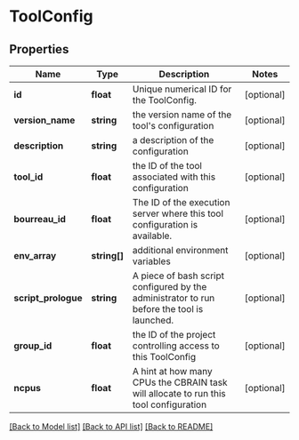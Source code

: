 # ToolConfig

## Properties
Name | Type | Description | Notes
------------ | ------------- | ------------- | -------------
**id** | **float** | Unique numerical ID for the ToolConfig. | [optional] 
**version_name** | **string** | the version name of the tool&#39;s configuration | [optional] 
**description** | **string** | a description of the configuration | [optional] 
**tool_id** | **float** | the ID of the tool associated with this configuration | [optional] 
**bourreau_id** | **float** | The ID of the execution server where this tool configuration is available. | [optional] 
**env_array** | **string[]** | additional environment variables | [optional] 
**script_prologue** | **string** | A piece of bash script configured by the administrator to run before the tool is launched. | [optional] 
**group_id** | **float** | the ID of the project controlling access to this ToolConfig | [optional] 
**ncpus** | **float** | A hint at how many CPUs the CBRAIN task will allocate to run this tool configuration | [optional] 

[[Back to Model list]](../README.md#documentation-for-models) [[Back to API list]](../README.md#documentation-for-api-endpoints) [[Back to README]](../README.md)


